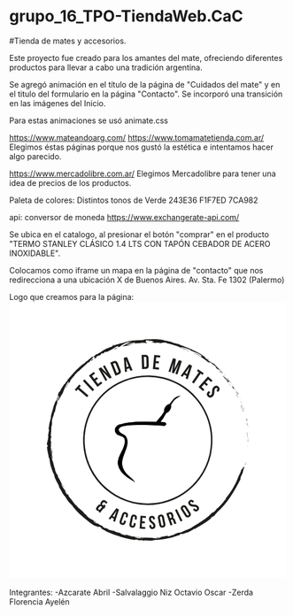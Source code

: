 # grupo_16_TPO-TiendaWeb.CaC

#Tienda de mates y accesorios.

Este proyecto fue creado para los amantes del mate, ofreciendo diferentes productos para llevar a cabo una tradición argentina.


Se agregó animación en el título de la página de "Cuidados del mate" y en el titulo del formulario en la página "Contacto".
Se incorporó una transición en las imágenes del Inicio.

Para estas animaciones se usó animate.css


https://www.mateandoarg.com/
https://www.tomamatetienda.com.ar/
Elegimos éstas páginas porque nos gustó la estética e intentamos hacer algo parecido.

https://www.mercadolibre.com.ar/
Elegimos Mercadolibre para tener una idea de precios de los productos.


Paleta de colores: Distintos tonos de Verde
243E36
F1F7ED
7CA982

api: conversor de moneda
https://www.exchangerate-api.com/

Se ubica en el catalogo, al presionar el botón "comprar" en el producto "TERMO STANLEY CLÁSICO 1.4 LTS CON TAPÓN CEBADOR DE ACERO INOXIDABLE".

Colocamos como iframe un mapa en la página de "contacto" que nos redirecciona a una ubicación X de Buenos Aires. 
Av. Sta. Fe 1302 (Palermo)


Logo que creamos para la página:
![Screenshoot](./assets/logo.png) 


Integrantes:
-Azcarate Abril
-Salvalaggio Niz Octavio Oscar
-Zerda Florencia Ayelén

